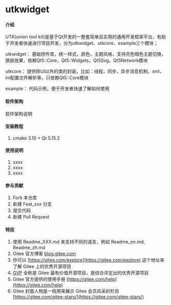 # utkwidget

#### 介绍
UTK(union tool kit)是基于Qt开发的一整套简单且实用的通用开发框架平台，有助于开发者快速进行项目开发，分为utkwidget、utkcore、example三个模块；

utkwidget：
基础控件库，统一样式，颜色，主题风格，支持亮色暗色主题切换，换肤效果，依赖Qt5::Core，Qt5::Widgets，Qt5Svg，Qt5Network模块

utkcore：
提供除UI以外的类的封装，比如：线程，同步，异步消息机制，xml，ini配置文件解析等，只依赖Qt5::Core模块

example：
代码示例，便于开发者快速了解如何使用

#### 软件架构
软件架构说明


#### 安装教程

1.  cmake 3.10 + Qt 5.15.2

#### 使用说明

1.  xxxx
2.  xxxx
3.  xxxx

#### 参与贡献

1.  Fork 本仓库
2.  新建 Feat_xxx 分支
3.  提交代码
4.  新建 Pull Request


#### 特技

1.  使用 Readme\_XXX.md 来支持不同的语言，例如 Readme\_en.md, Readme\_zh.md
2.  Gitee 官方博客 [blog.gitee.com](https://blog.gitee.com)
3.  你可以 [https://gitee.com/explore](https://gitee.com/explore) 这个地址来了解 Gitee 上的优秀开源项目
4.  [GVP](https://gitee.com/gvp) 全称是 Gitee 最有价值开源项目，是综合评定出的优秀开源项目
5.  Gitee 官方提供的使用手册 [https://gitee.com/help](https://gitee.com/help)
6.  Gitee 封面人物是一档用来展示 Gitee 会员风采的栏目 [https://gitee.com/gitee-stars/](https://gitee.com/gitee-stars/)
